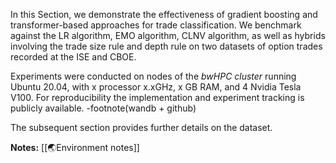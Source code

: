 
In this Section, we demonstrate the effectiveness of gradient boosting and transformer-based approaches for trade classification. We benchmark against the LR algorithm, EMO algorithm, CLNV algorithm, as well as hybrids involving the trade size rule and depth rule on two datasets of option trades recorded at the ISE and CBOE.

Experiments were conducted on nodes of the *bwHPC cluster* running Ubuntu 20.04, with x processor x.xGHz, x GB RAM,  and 4 Nvidia Tesla V100. For reproducibility the implementation and experiment tracking is publicly available. -footnote(wandb + github)

The subsequent section provides further details on the dataset.

**Notes:**
[[🌏Environment notes]]